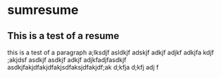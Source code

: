 # sumresume
<h2>This is a test of a resume</h2>
this is a test of a paragraph a;lksdjf asldkjf adskjf adkjf adjkf adkjfa kdjf ;akjdsf asdkjf asdkjf adkjf adjkfadjfasdkjf asdkjfakjdfakjdfakjsdfaksjdfakjdf;ak d;kfja d;kfj adj f
